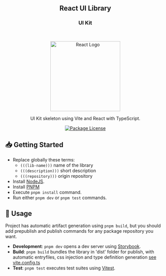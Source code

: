 <h2 align="center"><b>React UI Library</b></h2>
<h3 align="center"><b>UI Kit</b></h3>

<br />

<p align="center">
  <a href="https://reactjs.org/" target="blank"><img src="https://upload.wikimedia.org/wikipedia/commons/a/a7/React-icon.svg" width="220" alt="React Logo" /></a>
</p>

<p align="center">
  UI Kit skeleton using Vite and React with TypeScript.
</p>

<p align="center">
  <a href="https://github.com/calvear93/react-template" target="_blank">
	<img src="https://img.shields.io/github/license/calvear93/react-template" alt="Package License" />
  </a>
</p>

## 📥 **Getting Started**

-   Replace globally these terms:
    -   `(((lib-name)))` name of the library
    -   `(((description)))` short description
    -   `(((repository)))` origin repository
-   Install [NodeJS](https://nodejs.org/es/).
-   Install [PNPM](https://pnpm.io/installation)
-   Execute `pnpm install` command.
-   Run either `pnpm dev` or `pnpm test` commands.

## 💼 **Usage**

Project has automatic artifact generation using `pnpm build`, but you should add prepublish and publish commands for any package repository you want.

-   **Development**: `pnpm dev` opens a dev server using [Storybook](https://storybook.js.org/).
-   **Build**: `pnpm build` bundles the library in 'dist' folder for publish, with automatic entryfiles, css injection and type definition generation [see vite.config.ts](vite.config.ts)
-   **Test**: `pnpm test` executes test suites using [Vitest](https://vitest.dev/).
